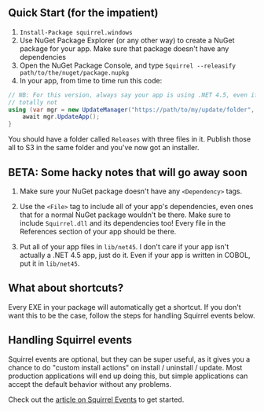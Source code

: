 ## Quick Start (for the impatient)

1. `Install-Package squirrel.windows`
2. Use NuGet Package Explorer (or any other way) to create a NuGet package for your app. Make sure that package doesn't have any dependencies
3. Open the NuGet Package Console, and type `Squirrel --releasify path/to/the/nuget/package.nupkg`
4. In your app, from time to time run this code:

```cs
// NB: For this version, always say your app is using .NET 4.5, even if it's
// totally not
using (var mgr = new UpdateManager("https://path/to/my/update/folder", "nuget-package-id", FrameworkVersion.Net45)) {
    await mgr.UpdateApp();
}
```

You should have a folder called `Releases` with three files in it. Publish those all to S3 in the same folder and you've now got an installer.

## BETA: Some hacky notes that will go away soon

1. Make sure your NuGet package doesn't have any `<Dependency>` tags.

1. Use the `<File>` tag to include all of your app's dependencies, even ones that for a normal NuGet package wouldn't be there. Make sure to include `Squirrel.dll` and its dependencies too! Every file in the References section of your app should be there.

1. Put all of your app files in `lib/net45`. I don't care if your app isn't actually a .NET 4.5 app, just do it. Even if your app is written in COBOL, put it in `lib/net45`.

## What about shortcuts?

Every EXE in your package will automatically get a shortcut. If you don't want this to be the case, follow the steps for handling Squirrel events below.

## Handling Squirrel events

Squirrel events are optional, but they can be super useful, as it gives you a chance to do "custom install actions" on install / uninstall / update. Most production applications will end up doing this, but simple applications can accept the default behavior without any problems.

Check out the [article on Squirrel Events](./squirrel-events.md) to get started.
